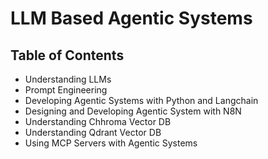 # LLM Based Agentic Systems

## Table of Contents
- Understanding LLMs
- Prompt Engineering
- Developing Agentic Systems with Python and Langchain
- Designing and Developing Agentic System with N8N
- Understanding Chhroma Vector DB
- Understanding Qdrant Vector DB
- Using MCP Servers with Agentic Systems
